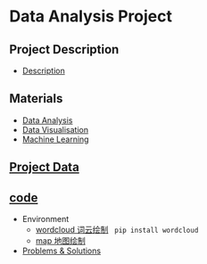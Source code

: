 # Data Analysis Project

## Project Description
  - [Description](https://github.com/Lizhao-Liu/Dataanalysis_python/blob/main/%E5%A4%A7%E6%95%B0%E6%8D%AE%E5%9F%BA%E7%A1%80%E4%B8%8E%E5%AE%9E%E8%B7%B5%E5%A4%A7%E4%BD%9C%E4%B8%9A%E8%A6%81%E6%B1%82.pdf)

## Materials
  - [Data Analysis](https://github.com/Lizhao-Liu/Dataanalysis_python/tree/main/materials/%E6%95%B0%E6%8D%AE%E5%88%86%E6%9E%90)
  - [Data Visualisation](https://github.com/Lizhao-Liu/Dataanalysis_python/tree/main/materials/%E6%95%B0%E6%8D%AE%E5%8F%AF%E8%A7%86%E5%8C%96)
  - [Machine Learning](https://github.com/Lizhao-Liu/Dataanalysis_python/tree/main/materials/%E6%9C%BA%E5%99%A8%E5%AD%A6%E4%B9%A0)

## [Project Data]()


## [code](https://github.com/Lizhao-Liu/Dataanalysis_python/blob/main/Code/DA_project.ipynb)
  - Environment
    - [wordcloud 词云绘制]()
      ` pip install wordcloud`
    - [map 地图绘制]()
  - [Problems & Solutions]()

  

  
  
